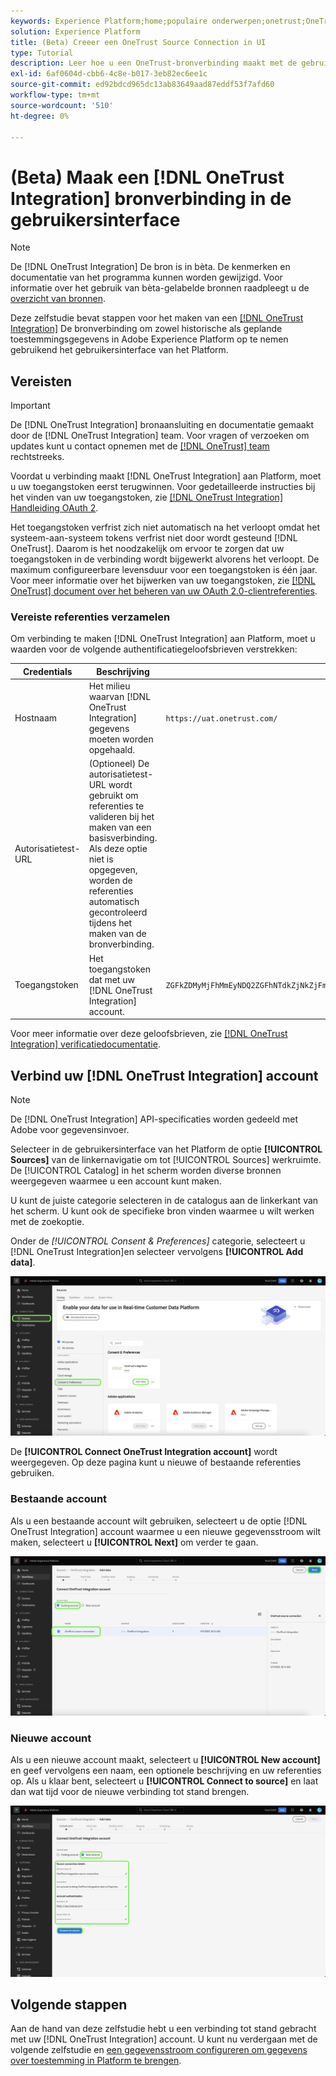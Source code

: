```yaml
---
keywords: Experience Platform;home;populaire onderwerpen;onetrust;OneTrust
solution: Experience Platform
title: (Beta) Creeer een OneTrust Source Connection in UI
type: Tutorial
description: Leer hoe u een OneTrust-bronverbinding maakt met de gebruikersinterface van Adobe Experience Platform.
exl-id: 6af0604d-cbb6-4c8e-b017-3eb82ec6ee1c
source-git-commit: ed92bdcd965dc13ab83649aad87eddf53f7afd60
workflow-type: tm+mt
source-wordcount: '510'
ht-degree: 0%

---
```


# (Beta) Maak een [!DNL OneTrust Integration] bronverbinding in de gebruikersinterface

>[!NOTE]
>
>De [!DNL OneTrust Integration] De bron is in bèta. De kenmerken en documentatie van het programma kunnen worden gewijzigd. Voor informatie over het gebruik van bèta-gelabelde bronnen raadpleegt u de [overzicht van bronnen](../../../../home.md#terms-and-conditions).

Deze zelfstudie bevat stappen voor het maken van een [[!DNL OneTrust Integration]](https://my.onetrust.com/s/contactsupport?language=en_US) De bronverbinding om zowel historische als geplande toestemmingsgegevens in Adobe Experience Platform op te nemen gebruikend het gebruikersinterface van het Platform.

## Vereisten

>[!IMPORTANT]
>
>De [!DNL OneTrust Integration] bronaansluiting en documentatie gemaakt door de [!DNL OneTrust Integration] team. Voor vragen of verzoeken om updates kunt u contact opnemen met de [[!DNL OneTrust] team](https://my.onetrust.com/s/contactsupport?language=en_US) rechtstreeks.

Voordat u verbinding maakt [!DNL OneTrust Integration] aan Platform, moet u uw toegangstoken eerst terugwinnen. Voor gedetailleerde instructies bij het vinden van uw toegangstoken, zie [[!DNL OneTrust Integration] Handleiding OAuth 2](https://developer.onetrust.com/docs/api-docs-v3/b3A6MjI4OTUyOTc-generate-access-token).

Het toegangstoken verfrist zich niet automatisch na het verloopt omdat het systeem-aan-systeem tokens verfrist niet door wordt gesteund [!DNL OneTrust]. Daarom is het noodzakelijk om ervoor te zorgen dat uw toegangstoken in de verbinding wordt bijgewerkt alvorens het verloopt. De maximum configureerbare levensduur voor een toegangstoken is één jaar. Voor meer informatie over het bijwerken van uw toegangstoken, zie [[!DNL OneTrust] document over het beheren van uw OAuth 2.0-clientreferenties](https://developer.onetrust.com/docs/documentation/ZG9jOjIyODk1MTUw-managing-o-auth-2-0-client-credentials).

### Vereiste referenties verzamelen

Om verbinding te maken [!DNL OneTrust Integration] aan Platform, moet u waarden voor de volgende authentificatiegeloofsbrieven verstrekken:

| Credentials | Beschrijving | Voorbeeld |
| --- | --- | --- |
| Hostnaam | Het milieu waarvan [!DNL OneTrust Integration] gegevens moeten worden opgehaald. | `https://uat.onetrust.com/` |
| Autorisatietest-URL | (Optioneel) De autorisatietest-URL wordt gebruikt om referenties te valideren bij het maken van een basisverbinding. Als deze optie niet is opgegeven, worden de referenties automatisch gecontroleerd tijdens het maken van de bronverbinding. |  |
| Toegangstoken | Het toegangstoken dat met uw [!DNL OneTrust Integration] account. | `ZGFkZDMyMjFhMmEyNDQ2ZGFhNTdkZjNkZjFmM2IyOWE6QjlUSERVUTNjOFVsRmpEZTJ6Vk9oRnF3Sk8xNlNtcm4=` |

Voor meer informatie over deze geloofsbrieven, zie [[!DNL OneTrust Integration] verificatiedocumentatie](https://developer.onetrust.com/docs/api-docs-v3/b3A6MjI4OTUyOTc-generate-access-token).

## Verbind uw [!DNL OneTrust Integration] account

>[!NOTE]
>
>De [!DNL OneTrust Integration] API-specificaties worden gedeeld met Adobe voor gegevensinvoer.

Selecteer in de gebruikersinterface van het Platform de optie **[!UICONTROL Sources]** van de linkernavigatie om tot [!UICONTROL Sources] werkruimte. De [!UICONTROL Catalog] in het scherm worden diverse bronnen weergegeven waarmee u een account kunt maken.

U kunt de juiste categorie selecteren in de catalogus aan de linkerkant van het scherm. U kunt ook de specifieke bron vinden waarmee u wilt werken met de zoekoptie.

Onder de *[!UICONTROL Consent & Preferences]* categorie, selecteert u [!DNL OneTrust Integration]en selecteer vervolgens **[!UICONTROL Add data]**.

![catalogus](../../../../images/tutorials/create/onetrust/catalog.png)

De **[!UICONTROL Connect OneTrust Integration account]** wordt weergegeven. Op deze pagina kunt u nieuwe of bestaande referenties gebruiken.

### Bestaande account

Als u een bestaande account wilt gebruiken, selecteert u de optie [!DNL OneTrust Integration] account waarmee u een nieuwe gegevensstroom wilt maken, selecteert u **[!UICONTROL Next]** om verder te gaan.

![bestaand](../../../../images/tutorials/create/onetrust/existing.png)

### Nieuwe account

Als u een nieuwe account maakt, selecteert u **[!UICONTROL New account]** en geef vervolgens een naam, een optionele beschrijving en uw referenties op. Als u klaar bent, selecteert u **[!UICONTROL Connect to source]** en laat dan wat tijd voor de nieuwe verbinding tot stand brengen.

![new](../../../../images/tutorials/create/onetrust/new.png)

## Volgende stappen

Aan de hand van deze zelfstudie hebt u een verbinding tot stand gebracht met uw [!DNL OneTrust Integration] account. U kunt nu verdergaan met de volgende zelfstudie en [een gegevensstroom configureren om gegevens over toestemming in Platform te brengen](../../dataflow/consent-and-preferences.md).
